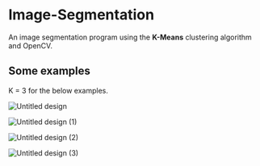 # Image-Segmentation

An image segmentation program using the **K-Means** clustering algorithm and OpenCV.

## Some examples
K = 3 for the below examples.

![Untitled design](https://user-images.githubusercontent.com/74449359/236662182-ecf92a8e-b5ae-4086-af46-e434c5b5e36a.jpg)

![Untitled design (1)](https://user-images.githubusercontent.com/74449359/236662188-ade4d702-8f67-47f7-9ecc-2cbde8f90855.jpg)

![Untitled design (2)](https://user-images.githubusercontent.com/74449359/236662189-801344c0-e064-48af-9b32-093dde28de26.jpg)

![Untitled design (3)](https://user-images.githubusercontent.com/74449359/236662190-64bc094f-2bae-4a69-862e-27322fce293e.jpg)
